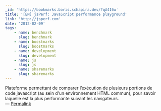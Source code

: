 ```yaml
---
_id: 'https://bookmarks.boris.schapira.dev/?qA4I6w'
title: '[EN] jsPerf: JavaScript performance playground'
link: 'http://jsperf.com'
date: '2012-02-09'
tags:
    - name: benchmark
      slug: benchmark
    - name: boostmarks
      slug: boostmarks
    - name: development
      slug: development
    - name: js
      slug: js
    - name: sharemarks
      slug: sharemarks
---
```


Plateforme permettant de comparer l’exécution de plusieurs portions de code
javascript (au sein d'un environnement HTML commun), pour savoir laquelle est la
plus performante suivant les navigateurs. <br>&#8212;
<a href="https://bookmarks.boris.schapira.dev/?qA4I6w" title="Permalink">Permalink</a>
